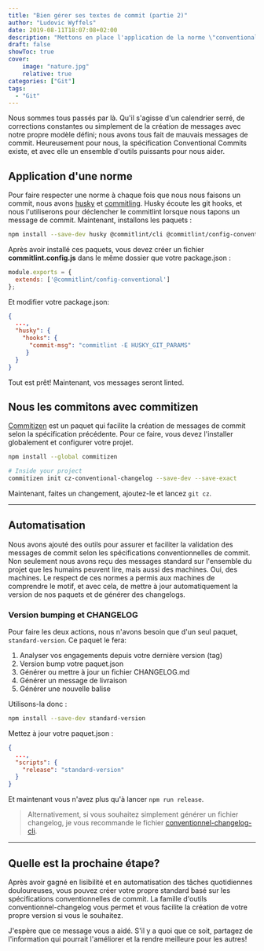 ```yaml
---
title: "Bien gérer ses textes de commit (partie 2)"
author: "Ludovic Wyffels"
date: 2019-08-11T18:07:08+02:00
description: "Mettons en place l'application de la norme \"conventional-changelog\" pour un nouveau projet"
draft: false
showToc: true
cover:
    image: "nature.jpg"
    relative: true
categories: ["Git"]
tags:
  - "Git"
---
```


Nous sommes tous passés par là. Qu'il s'agisse d'un calendrier serré, de corrections constantes ou simplement de la création de messages avec notre propre modèle défini; nous avons tous fait de mauvais messages de commit. Heureusement pour nous, la spécification Conventional Commits existe, et avec elle un ensemble d'outils puissants pour nous aider.

## Application d'une norme

Pour faire respecter une norme à chaque fois que nous nous faisons un commit, nous avons [husky](https://github.com/typicode/husky) et [commitling](https://github.com/conventional-changelog/commitlint). Husky écoute les git hooks, et nous l'utiliserons pour déclencher le commitlint lorsque nous tapons un message de commit. Maintenant, installons les paquets :

```bash
npm install --save-dev husky @commitlint/cli @commitlint/config-conventional
```

Après avoir installé ces paquets, vous devez créer un fichier **commitlint.config.js** dans le même dossier que votre package.json :

```js
module.exports = {
  extends: ['@commitlint/config-conventional']
};
```

Et modifier votre package.json:

```json
{
  ...,
  "husky": {
    "hooks": {
      "commit-msg": "commitlint -E HUSKY_GIT_PARAMS"
     }
  }
}
```

Tout est prêt! Maintenant, vos messages seront linted.

## Nous les commitons avec commitizen

[Commitizen](https://github.com/commitizen/cz-cli) est un paquet qui facilite la création de messages de commit selon la spécification précédente. Pour ce faire, vous devez l'installer globalement et configurer votre projet.

```bash
npm install --global commitizen

# Inside your project
commitizen init cz-conventional-changelog --save-dev --save-exact
```

Maintenant, faites un changement, ajoutez-le et lancez `git cz`.

---

## Automatisation

Nous avons ajouté des outils pour assurer et faciliter la validation des messages de commit selon les spécifications conventionnelles de commit. Non seulement nous avons reçu des messages standard sur l'ensemble du projet que les humains peuvent lire, mais aussi des machines. Oui, des machines. Le respect de ces normes a permis aux machines de comprendre le motif, et avec cela, de mettre à jour automatiquement la version de nos paquets et de générer des changelogs.

### Version bumping et CHANGELOG

Pour faire les deux actions, nous n'avons besoin que d'un seul paquet, `standard-version`. Ce paquet le fera:

1. Analyser vos engagements depuis votre dernière version (tag)
2. Version bump votre paquet.json
3. Générer ou mettre à jour un fichier CHANGELOG.md
4. Générer un message de livraison
5. Générer une nouvelle balise

Utilisons-la donc :

```bash
npm install --save-dev standard-version
```

Mettez à jour votre paquet.json :

```json
{
  ...,
  "scripts": {
    "release": "standard-version"
  }
}
```

Et maintenant vous n'avez plus qu'à lancer `npm run release`.

> Alternativement, si vous souhaitez simplement générer un fichier changelog, je vous recommande le fichier [conventionnel-changelog-cli](https://github.com/conventional-changelog/conventional-changelog/tree/master/packages/conventional-changelog-cli).

---

## Quelle est la prochaine étape?

Après avoir gagné en lisibilité et en automatisation des tâches quotidiennes douloureuses, vous pouvez créer votre propre standard basé sur les spécifications conventionnelles de commit. La famille d'outils conventionnel-changelog vous permet et vous facilite la création de votre propre version si vous le souhaitez.

J'espère que ce message vous a aidé. S'il y a quoi que ce soit, partagez de l'information qui pourrait l'améliorer et la rendre meilleure pour les autres!
